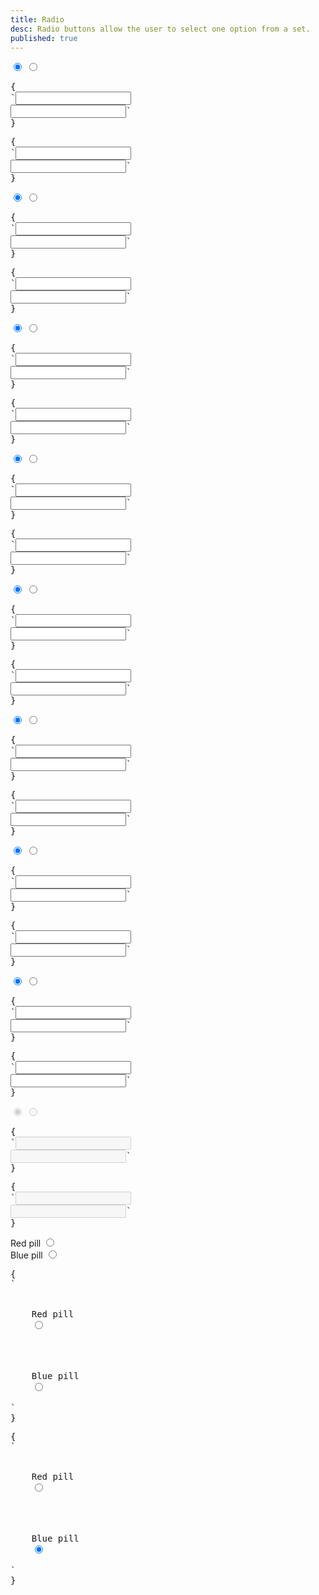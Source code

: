 ```yaml
---
title: Radio
desc: Radio buttons allow the user to select one option from a set.
published: true
---
```


<script>
  import Component from "@components/Component.svelte"
  import ClassTable from "@components/ClassTable.svelte"
  import { prefix } from '$lib/stores';
  import { replace } from '$lib/actions';
</script>

<ClassTable
data="{[
  { type:'component', class: 'form-control', desc: 'Container element' },
  { type:'component', class: 'radio', desc: 'For radio input' },
  { type:'modifier', class: 'radio-primary', desc: 'Adds `primary` to radio' },
  { type:'modifier', class: 'radio-secondary', desc: 'Adds `secondary` to radio' },
  { type:'modifier', class: 'radio-accent', desc: 'Adds `accent` to radio' },
  { type:'modifier', class: 'radio-success', desc: 'Adds `success` to radio' },
  { type:'modifier', class: 'radio-warning', desc: 'Adds `warning` to radio' },
  { type:'modifier', class: 'radio-info', desc: 'Adds `info` to radio' },
  { type:'modifier', class: 'radio-error', desc: 'Adds `error` to radio' },
  { type:'responsive', class: 'radio-lg', desc: 'Large radio' },
  { type:'responsive', class: 'radio-md', desc: 'Medium radio (default)' },
  { type:'responsive', class: 'radio-sm', desc: 'Small radio' },
  { type:'responsive', class: 'radio-xs', desc: 'Extra small radio' },
]}"
/>

<Component title="Radio">
<input type="radio" name="radio-1" class="radio" checked />
<input type="radio" name="radio-1" class="radio" />
<pre slot="html" use:replace={{ to: $prefix }}>{
`<input type="$$radio" name="radio-1" class="radio" checked />
<input type="$$radio" name="radio-1" class="radio" />`
}</pre>
<pre slot="react" use:replace={{ to: $prefix }}>{
`<input type="$$radio" name="radio-1" className="radio" checked />
<input type="$$radio" name="radio-1" className="radio" />`
}</pre>
</Component>

<Component title="Primary color">
<input type="radio" name="radio-2" class="radio radio-primary" checked />
<input type="radio" name="radio-2" class="radio radio-primary" />
<pre slot="html" use:replace={{ to: $prefix }}>{
`<input type="$$radio" name="radio-2" class="radio radio-primary" checked />
<input type="$$radio" name="radio-2" class="radio radio-primary" />`
}</pre>
<pre slot="react" use:replace={{ to: $prefix }}>{
`<input type="$$radio" name="radio-2" className="radio radio-primary" checked />
<input type="$$radio" name="radio-2" className="radio radio-primary" />`
}</pre>
</Component>

<Component title="Secondary color">
<input type="radio" name="radio-3" class="radio radio-secondary" checked />
<input type="radio" name="radio-3" class="radio radio-secondary" />
<pre slot="html" use:replace={{ to: $prefix }}>{
`<input type="$$radio" name="radio-3" class="radio radio-secondary" checked />
<input type="$$radio" name="radio-3" class="radio radio-secondary" />`
}</pre>
<pre slot="react" use:replace={{ to: $prefix }}>{
`<input type="$$radio" name="radio-3" className="radio radio-secondary" checked />
<input type="$$radio" name="radio-3" className="radio radio-secondary" />`
}</pre>
</Component>

<Component title="Accent color">
<input type="radio" name="radio-4" class="radio radio-accent" checked />
<input type="radio" name="radio-4" class="radio radio-accent" />
<pre slot="html" use:replace={{ to: $prefix }}>{
`<input type="$$radio" name="radio-4" class="radio radio-accent" checked />
<input type="$$radio" name="radio-4" class="radio radio-accent" />`
}</pre>
<pre slot="react" use:replace={{ to: $prefix }}>{
`<input type="$$radio" name="radio-4" className="radio radio-accent" checked />
<input type="$$radio" name="radio-4" className="radio radio-accent" />`
}</pre>
</Component>

<Component title="Success color">
<input type="radio" name="radio-5" class="radio radio-success" checked />
<input type="radio" name="radio-5" class="radio radio-success" />
<pre slot="html" use:replace={{ to: $prefix }}>{
`<input type="$$radio" name="radio-5" class="radio radio-success" checked />
<input type="$$radio" name="radio-5" class="radio radio-success" />`
}</pre>
<pre slot="react" use:replace={{ to: $prefix }}>{
`<input type="$$radio" name="radio-5" className="radio radio-success" checked />
<input type="$$radio" name="radio-5" className="radio radio-success" />`
}</pre>
</Component>

<Component title="Warning color">
<input type="radio" name="radio-6" class="radio radio-warning" checked />
<input type="radio" name="radio-6" class="radio radio-warning" />
<pre slot="html" use:replace={{ to: $prefix }}>{
`<input type="$$radio" name="radio-6" class="radio radio-warning" checked />
<input type="$$radio" name="radio-6" class="radio radio-warning" />`
}</pre>
<pre slot="react" use:replace={{ to: $prefix }}>{
`<input type="$$radio" name="radio-6" className="radio radio-warning" checked />
<input type="$$radio" name="radio-6" className="radio radio-warning" />`
}</pre>
</Component>

<Component title="Info color">
<input type="radio" name="radio-7" class="radio radio-info" checked />
<input type="radio" name="radio-7" class="radio radio-info" />
<pre slot="html" use:replace={{ to: $prefix }}>{
`<input type="$$radio" name="radio-7" class="radio radio-info" checked />
<input type="$$radio" name="radio-7" class="radio radio-info" />`
}</pre>
<pre slot="react" use:replace={{ to: $prefix }}>{
`<input type="$$radio" name="radio-7" className="radio radio-info" checked />
<input type="$$radio" name="radio-7" className="radio radio-info" />`
}</pre>
</Component>

<Component title="Error color">
<input type="radio" name="radio-8" class="radio radio-error" checked />
<input type="radio" name="radio-8" class="radio radio-error" />
<pre slot="html" use:replace={{ to: $prefix }}>{
`<input type="$$radio" name="radio-8" class="radio radio-error" checked />
<input type="$$radio" name="radio-8" class="radio radio-error" />`
}</pre>
<pre slot="react" use:replace={{ to: $prefix }}>{
`<input type="$$radio" name="radio-8" className="radio radio-error" checked />
<input type="$$radio" name="radio-8" className="radio radio-error" />`
}</pre>
</Component>

<Component title="Disabled">
<input type="radio" name="radio-9" class="radio" disabled checked />
<input type="radio" name="radio-9" class="radio" disabled />
<pre slot="html" use:replace={{ to: $prefix }}>{
`<input type="$$radio" name="radio-9" class="radio" disabled checked />
<input type="$$radio" name="radio-9" class="radio" disabled />`
}</pre>
<pre slot="react" use:replace={{ to: $prefix }}>{
`<input type="$$radio" name="radio-9" className="radio" disabled checked />
<input type="$$radio" name="radio-9" className="radio" disabled />`
}</pre>
</Component>

<Component title="With label and form-control and custom colors!">
<div class="flex flex-col">
  <div class="form-control w-52">
    <label class="cursor-pointer label">
      <span class="label-text">Red pill</span> 
      <input type="radio" name="radio-10" class="radio checked:bg-red-500" checked />
    </label>
  </div>
  <div class="form-control w-52">
    <label class="cursor-pointer label">
      <span class="label-text">Blue pill</span> 
      <input type="radio" name="radio-10" class="radio checked:bg-blue-500" checked />
    </label>
  </div>
</div>
<pre slot="html" use:replace={{ to: $prefix }}>{
`<div class="$$form-control">
  <label class="$$label cursor-pointer">
    <span class="$$label-text">Red pill</span> 
    <input type="radio" name="radio-10" class="$$radio checked:bg-red-500" checked />
  </label>
</div>
<div class="$$form-control">
  <label class="$$label cursor-pointer">
    <span class="$$label-text">Blue pill</span> 
    <input type="radio" name="radio-10" class="$$radio checked:bg-blue-500" checked />
  </label>
</div>`
}</pre>
<pre slot="react" use:replace={{ to: $prefix }}>{
`<div className="$$form-control">
  <label className="$$label cursor-pointer">
    <span className="$$label-text">Red pill</span> 
    <input type="radio" name="radio-10" className="$$radio checked:bg-red-500" checked />
  </label>
</div>
<div className="$$form-control">
  <label className="$$label cursor-pointer">
    <span className="$$label-text">Blue pill</span> 
    <input type="radio" name="radio-10" className="$$radio checked:bg-blue-500" checked />
  </label>
</div>`
}</pre>
</Component>
